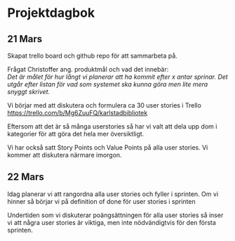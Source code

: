 # Projektdagbok

## 21 Mars

Skapat trello board och github repo för att sammarbeta på.

Frågat Christoffer ang. produktmål och vad det innebär:  
*Det är målet för hur långt vi planerar att ha kommit efter x antar sprinar. Det utgår efter listan för vad som systemet ska kunna göra men lite mera snyggt skrivet.*

Vi börjar med att diskutera och formulera ca 30 user stories i Trello https://trello.com/b/Mg6ZuuFQ/karlstadbibliotek 

Eftersom att det är så många userstories så har vi valt att dela upp dom i kategorier för att göra det hela mer översiktligt. 

Vi har också satt Story Points och Value Points på alla user stories. Vi kommer att diskutera närmare imorgon.


## 22 Mars

Idag planerar vi att rangordna alla user stories och fyller i sprinten. Om vi hinner så börjar vi på definition of done för user stories i sprinten

Undertiden som vi diskuterar poängsättningen för alla user stories så inser vi att några user stories är viktiga, men inte nödvändigtvis för den första sprinten.
